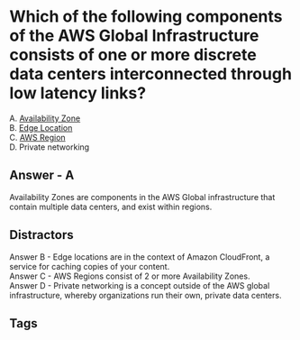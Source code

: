 # Which of the following components of the AWS Global Infrastructure consists of one or more discrete data centers interconnected through low latency links?

A. [Availability Zone](../202309120416)  
B. [Edge Location](../202309120410)  
C. [AWS Region](../202309120400)  
D. Private networking  

## Answer - A
Availability Zones are components in the AWS Global infrastructure that contain multiple data centers, and exist within regions.  

## Distractors
Answer B - Edge locations are in the context of Amazon CloudFront, a service for caching copies of your content.  
Answer C - AWS Regions consist of 2 or more Availability Zones.  
Answer D - Private networking is a concept outside of the AWS global infrastructure, whereby organizations run their own, private data centers.  

## Tags
